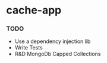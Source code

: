 # cache-app

### TODO
- Use a dependency injection lib
- Write Tests
- R&D MongoDb Capped Collections
